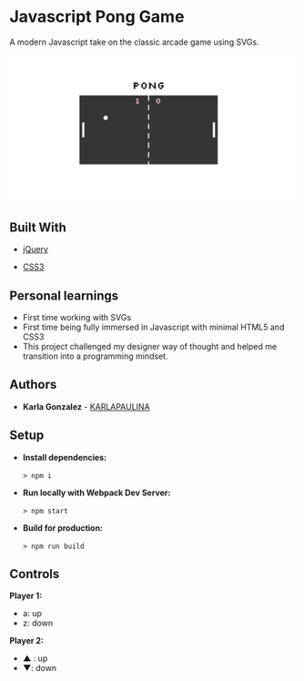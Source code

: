 # Javascript Pong Game

A modern Javascript take on the classic arcade game using SVGs.

![Image](pong-screenshot.png)

## Built With

* [jQuery](https://jquery.com/)

* [CSS3](https://developer.mozilla.org/en-US/docs/Learn/CSS/Introduction_to_CSS)


## Personal learnings

* First time working with SVGs
* First time being fully immersed in Javascript with minimal HTML5 and CSS3
* This project challenged my designer way of thought and helped me transition into a programming mindset.

## Authors

* **Karla Gonzalez** - [KARLAPAULINA](https://github.com/karlapaulina)


## Setup

* **Install dependencies:**

    `> npm i`

* **Run locally with Webpack Dev Server:**

    `> npm start`

* **Build for production:**

    `> npm run build`


## Controls

**Player 1:**
* a: up
* z: down

**Player 2:**
* ▲ : up
* ▼: down
